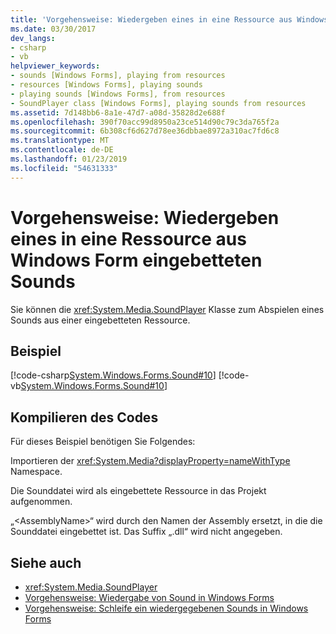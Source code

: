 ```yaml
---
title: 'Vorgehensweise: Wiedergeben eines in eine Ressource aus Windows Form eingebetteten Sounds'
ms.date: 03/30/2017
dev_langs:
- csharp
- vb
helpviewer_keywords:
- sounds [Windows Forms], playing from resources
- resources [Windows Forms], playing sounds
- playing sounds [Windows Forms], from resources
- SoundPlayer class [Windows Forms], playing sounds from resources
ms.assetid: 7d148bb6-8a1e-47d7-a08d-35828d2e688f
ms.openlocfilehash: 390f70acc99d8950a23ce514d90c79c3da765f2a
ms.sourcegitcommit: 6b308cf6d627d78ee36dbbae8972a310ac7fd6c8
ms.translationtype: MT
ms.contentlocale: de-DE
ms.lasthandoff: 01/23/2019
ms.locfileid: "54631333"
---
```

# <a name="how-to-play-a-sound-embedded-in-a-resource-from-a-windows-form"></a>Vorgehensweise: Wiedergeben eines in eine Ressource aus Windows Form eingebetteten Sounds
Sie können die <xref:System.Media.SoundPlayer> Klasse zum Abspielen eines Sounds aus einer eingebetteten Ressource.  
  
## <a name="example"></a>Beispiel  
 [!code-csharp[System.Windows.Forms.Sound#10](../../../../samples/snippets/csharp/VS_Snippets_Winforms/System.Windows.Forms.Sound/CS/soundtestform.cs#10)]
 [!code-vb[System.Windows.Forms.Sound#10](../../../../samples/snippets/visualbasic/VS_Snippets_Winforms/System.Windows.Forms.Sound/VB/soundtestform.vb#10)]  
  
## <a name="compiling-the-code"></a>Kompilieren des Codes  
 Für dieses Beispiel benötigen Sie Folgendes:  
  
 Importieren der <xref:System.Media?displayProperty=nameWithType> Namespace.  
  
 Die Sounddatei wird als eingebettete Ressource in das Projekt aufgenommen.  
  
 „\<AssemblyName>“ wird durch den Namen der Assembly ersetzt, in die die Sounddatei eingebettet ist. Das Suffix „.dll“ wird nicht angegeben.  
  
## <a name="see-also"></a>Siehe auch
- <xref:System.Media.SoundPlayer>
- [Vorgehensweise: Wiedergabe von Sound in Windows Forms](../../../../docs/framework/winforms/controls/how-to-play-a-sound-from-a-windows-form.md)
- [Vorgehensweise: Schleife ein wiedergegebenen Sounds in Windows Forms](../../../../docs/framework/winforms/controls/how-to-loop-a-sound-playing-on-a-windows-form.md)
